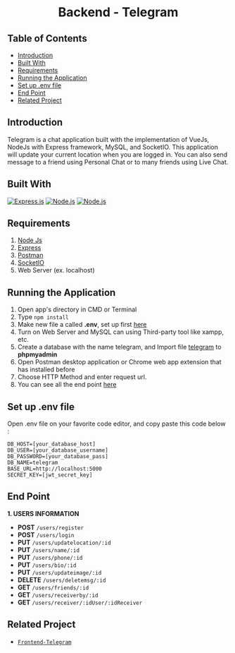 <h1 align="center">Backend - Telegram</h1>

## Table of Contents

- [Introduction](#introduction)
- [Built With](#built-with)
- [Requirements](#requirements)
- [Running the Application](#running-the-application)
- [Set up .env file](#Set-up-env-file)
- [End Point](#End-Point)
- [Related Project](#Related-Project)

## Introduction
Telegram is a chat application built with the implementation of VueJs, NodeJs with Express framework, MySQL, and SocketIO. This application will update your current location when you are logged in. You can also send message to a friend using Personal Chat or to many friends using Live Chat.

## Built With
[![Express.js](https://img.shields.io/badge/Express.js-4.x-orange.svg?style=rounded-square)](https://expressjs.com/en/starter/installing.html)
[![Node.js](https://img.shields.io/badge/Node.js-v.10.16-green.svg?style=rounded-square)](https://nodejs.org/)
[![Node.js](https://img.shields.io/badge/Socket.io-v3.1.1-green.svg?style=rounded-square)](https://socket.io/)

## Requirements
1. <a href="https://nodejs.org/en/download/">Node Js</a>
2. <a href="https://expressjs.com/en/starter/installing.html">Express</a>
3. <a href="https://www.getpostman.com/">Postman</a>
4. <a href="https://socket.io/">SocketIO</a>
5. Web Server (ex. localhost)

## Running the Application
1. Open app's directory in CMD or Terminal
2. Type `npm install`
3. Make new file a called **.env**, set up first [here](#set-up-env-file)
4. Turn on Web Server and MySQL can using Third-party tool like xampp, etc.
5. Create a database with the name telegram, and Import file [telegram](https://drive.google.com/file/d/1WdJxIWOv7PrErx6ViNwS3l4qCBBSciU9/view?usp=sharing) to **phpmyadmin**
6. Open Postman desktop application or Chrome web app extension that has installed before
7. Choose HTTP Method and enter request url.
8. You can see all the end point [here](#end-point)

## Set up .env file
Open .env file on your favorite code editor, and copy paste this code below :

```
DB_HOST=[your_database_host]
DB_USER=[your_database_username]
DB_PASSWORD=[your_database_pass]
DB_NAME=telegram
BASE_URL=http://localhost:5000
SECRET_KEY=[jwt_secret_key]
```

## End Point

**1. USERS INFORMATION**
  * **POST** `/users/register`
  * **POST** `/users/login`
  * **PUT** `/users/updatelocation/:id`
  * **PUT** `/users/name/:id`
  * **PUT** `/users/phone/:id`
  * **PUT** `/users/bio/:id`
  * **PUT** `/users/updateimage/:id`
  * **DELETE** `/users/deletemsg/:id`
  * **GET**  `/users/friends/:id`
  * **GET**  `/users/receiverby/:id`
  * **GET**  `/users/receiver/:idUser/:idReceiver`

## Related Project

- [`Frontend-Telegram`](https://github.com/safiratrisa/Telegram-Vue)
